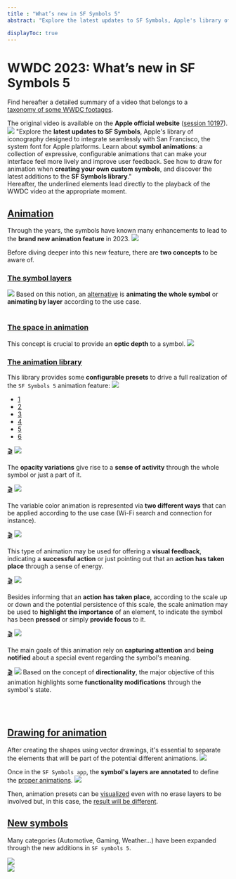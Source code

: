 ```yaml
---
title : "What’s new in SF Symbols 5"
abstract: "Explore the latest updates to SF Symbols, Apple's library of iconography designed to integrate seamlessly with San Francisco, the system font for Apple platforms."

displayToc: true
---
```


# WWDC 2023: What’s new in SF Symbols 5
Find hereafter a detailed summary of a video that belongs to a [taxonomy&nbsp;of&nbsp;some&nbsp;WWDC&nbsp;footages](../../).

The original video is available on the **Apple official website** ([session&nbsp;10197](https://developer.apple.com/videos/play/wwdc2023/10197/)).
![](../../../../../images/iOSdev/wwdc23-10197_Poster.png)
"Explore the **latest updates to SF Symbols**, Apple's library of iconography designed to integrate seamlessly with San Francisco, the system font for Apple platforms. Learn about **symbol animations**: a collection of expressive, configurable animations that can make your interface feel more lively and improve user feedback. See how to draw for animation when **creating your own custom symbols**, and discover the latest additions to the **SF Symbols library**."
</br>Hereafter, the underlined elements lead directly to the playback of the WWDC video at the appropriate moment.
</br>

## [Animation](https://developer.apple.com/videos/play/wwdc2023/10197?time=53)

Through the years, the symbols have known many enhancements to lead to the **brand new animation feature** in 2023.
![](../../../../../images/iOSdev/wwdc23-10197_5.png)

Before diving deeper into this new feature, there are **two concepts** to be aware of.
### [The&nbsp;symbol&nbsp;layers](https://developer.apple.com/videos/play/wwdc2023/10197/?time=146)
![](../../../../../images/iOSdev/wwdc23-10197_6.png)
Based on this notion, an [alternative](https://developer.apple.com/videos/play/wwdc2023/10197/?time=174) is **animating the whole symbol** or **animating by layer** according to the use case.</br></br>

### [The&nbsp;space&nbsp;in&nbsp;animation](https://developer.apple.com/videos/play/wwdc2023/10197/?time=198)
This concept is crucial to provide an **optic depth** to a symbol.
![](../../../../../images/iOSdev/wwdc23-10197_7.png)

### [The&nbsp;animation&nbsp;library](https://developer.apple.com/videos/play/wwdc2023/10197/?time=277)
This library provides some **configurable presets** to drive a full realization of the `SF Symbols 5` animation feature:
![](../../../../../images/iOSdev/wwdc23-10197_8.png)
<ul class="nav nav-tabs" role="tablist">
    <li class="nav-item" role="presentation">
        <a class="nav-link active"
           data-bs-toggle="tab" 
           href="#SFSymbolsAnimation1"
           id="SFSymbolsAnimation1_tab"
           role="tab" 
           aria-selected="true">1</a>
    </li>
    <li class="nav-item" role="presentation">
        <a class="nav-link"
           data-bs-toggle="tab" 
           href="#SFSymbolsAnimation2"
           id="SFSymbolsAnimation2_tab"
           role="tab" 
           aria-selected="false">2</a>
    </li>
    <li class="nav-item" role="presentation">
        <a class="nav-link"
           data-bs-toggle="tab" 
           href="#SFSymbolsAnimation3"
           id="SFSymbolsAnimation3_tab"
           role="tab" 
           aria-selected="false">3</a>
    </li>
    <li class="nav-item" role="presentation">
        <a class="nav-link"
           data-bs-toggle="tab" 
           href="#SFSymbolsAnimation4"
           id="SFSymbolsAnimation4_tab"
           role="tab" 
           aria-selected="false">4</a>
    </li>
    <li class="nav-item" role="presentation">
        <a class="nav-link"
           data-bs-toggle="tab" 
           href="#SFSymbolsAnimation5"
           id="SFSymbolsAnimation5_tab"
           role="tab" 
           aria-selected="false">5</a>
    </li>
    <li class="nav-item" role="presentation">
        <a class="nav-link"
           data-bs-toggle="tab" 
           href="#SFSymbolsAnimation6"
           id="SFSymbolsAnimation6_tab"
           role="tab" 
           aria-selected="false">6</a>
    </li>
    </ul>

<div class="tab-content">
<div class="tab-pane show active" id="SFSymbolsAnimation1" role="tabpanel">

<a alt="Click to playback the footage at the appropriate moment regarding the pulse animation" href="https://developer.apple.com/videos/play/wwdc2023/10197/?time=513">🎬</a>
![](../../../../../images/iOSdev/wwdc23-10197_12.png)

The **opacity variations** give rise to a **sense of activity** through the whole symbol or just a part of it.
</div>

<div class="tab-pane" id="SFSymbolsAnimation2" role="tabpanel">

<a alt="Click to playback the footage at the appropriate moment regarding the variable color animation" href="https://developer.apple.com/videos/play/wwdc2023/10197/?time=578">🎬</a>
![](../../../../../images/iOSdev/wwdc23-10197_13.png)

The variable color animation is represented via **two different ways** that can be applied according to the use case (Wi-Fi search and connection for instance).
</div>

<div class="tab-pane" id="SFSymbolsAnimation3" role="tabpanel">

<a alt="Click to playback the footage at the appropriate moment regarding the bounce animation" href="https://developer.apple.com/videos/play/wwdc2023/10197/?time=331">🎬</a>
![](../../../../../images/iOSdev/wwdc23-10197_10.png)

This type of animation may be used for offering a **visual feedback**, indicating a **successful action** or just pointing out that an **action has taken place** through a sense of energy.
</div>

<div class="tab-pane" id="SFSymbolsAnimation4" role="tabpanel">

<a alt="Click to playback the footage at the appropriate moment regarding the scale animation" href="https://developer.apple.com/videos/play/wwdc2023/10197/?time=402">🎬</a>
![](../../../../../images/iOSdev/wwdc23-10197_11.png)

Besides informing that an **action has taken place**, according to the scale up or down and the potential persistence of this scale, the scale animation may be used to **highlight the importance** of an element, to indicate the symbol has been **pressed** or simply **provide focus** to it.
</div>

<div class="tab-pane" id="SFSymbolsAnimation5" role="tabpanel">

<a alt="Click to playback the footage at the appropriate moment regarding the appear and disappear animations" href="https://developer.apple.com/videos/play/wwdc2023/10197/?time=299">🎬</a>
![](../../../../../images/iOSdev/wwdc23-10197_9.png)

The main goals of this animation rely on **capturing attention** and **being notified** about a special event regarding the symbol's meaning.
</div>

<div class="tab-pane" id="SFSymbolsAnimation6" role="tabpanel">

<a alt="Click to playback the footage at the appropriate moment regarding the replace animation" href="https://developer.apple.com/videos/play/wwdc2023/10197/?time=658">🎬</a>
![](../../../../../images/iOSdev/wwdc23-10197_14.png)
Based on the concept of **directionality**, the major objective of this animation highlights some **functionality modifications** through the symbol's state.
</div>
</div>
</br>
</br>

## [Drawing&nbsp;for&nbsp;animation](https://developer.apple.com/videos/play/wwdc2023/10197?time=817)
After creating the shapes using vector drawings, it's essential to separate the elements that will be part of the potential different animations.
![](../../../../../images/iOSdev/wwdc23-10197_3.png)

Once in the `SF Symbols app`, the **symbol's layers are annotated** to define the [proper&nbsp;animations](https://developer.apple.com/videos/play/wwdc2023/10197/?time=911).
![](../../../../../images/iOSdev/wwdc23-10197_4.png)

Then, animation presets can be [visualized](https://developer.apple.com/videos/play/wwdc2023/10197/?time=966) even with no erase layers to be involved but, in this case, the [result&nbsp;will&nbsp;be&nbsp;different](https://developer.apple.com/videos/play/wwdc2023/10197/?time=984).
</br>

## [New&nbsp;symbols](https://developer.apple.com/videos/play/wwdc2023/10197?time=1051)
Many categories (Automotive, Gaming, Weather...) have been expanded through the new additions in `SF symbols 5`.

![](../../../../../images/iOSdev/wwdc23-10197_1.png)
</br>
![](../../../../../images/iOSdev/wwdc23-10197_2.png)